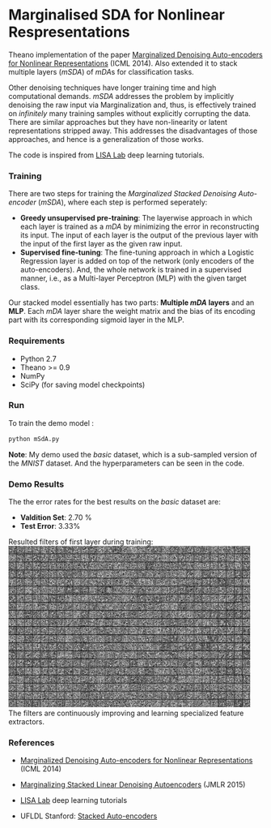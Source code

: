 # Marginalised SDA for Nonlinear Respresentations
Theano implementation of the paper [Marginalized Denoising Auto-encoders for Nonlinear Representations][main-paper] (ICML 2014). Also extended it to stack multiple layers (*mSDA*) of *mDA*s for classification tasks.

Other denoising techniques have longer training time and high computational demands. *mSDA* addresses the problem by implicitly denoising the raw input via Marginalization and, thus, is effectively trained on *infinitely* many training samples without explicitly corrupting the data. There are similar approaches but they have non-linearity or latent representations stripped away. This addresses the disadvantages of those approaches, and hence is a generalization of those works.

The code is inspired from [LISA Lab](lisa-lab) deep learning tutorials.

### Training
There are two steps for training the *Marginalized Stacked Denoising Auto-encoder* (*mSDA*), where each step is performed seperately:
  - **Greedy unsupervised pre-training**: The layerwise approach in which each layer is trained as a *mDA* by minimizing the error in reconstructing its input. The input of each layer is the output of the previous layer with the input of the first layer as the given raw input.
  - **Supervised fine-tuning**: The fine-tuning approach in which a Logistic Regression layer is added on top of the network (only encoders of the auto-encoders). And, the whole network is trained in a supervised manner, i.e., as a Multi-layer Perceptron (MLP) with the given target class.

Our stacked model essentially has two parts: **Multiple *mDA* layers** and an **MLP**. Each *mDA* layer share the weight matrix and the bias of its encoding part with its corresponding sigmoid layer in the MLP.

### Requirements
 - Python 2.7
 - Theano >= 0.9
 - NumPy
 - SciPy (for saving model checkpoints)

### Run
To train the demo model :
```sh
python mSdA.py 
```
**Note**: My demo used the *basic* dataset, which is a sub-sampled version of the *MNIST* dataset. And the hyperparameters can be seen in the code.
### Demo Results

The the error rates for the best results on the *basic* dataset are:
- **Valdition Set**: 2.70 %
- **Test Error**: 3.33%

Resulted filters of first layer during training:  
![Image Filter Gif](https://raw.githubusercontent.com/jaiagarwal/mSdA/master/image-filters.gif)  
The filters are continuously improving and learning specialized feature extractors.

### References
 - [Marginalized Denoising Auto-encoders for Nonlinear Representations][main-paper] (ICML 2014)
 - [Marginalizing Stacked Linear Denoising Autoencoders][stacked-paper] (JMLR 2015)
 - [LISA Lab][lisa-lab] deep learning tutorials
 - UFLDL Stanford: [Stacked Auto-encoders][stanford-tut]


   [main-paper]: <http://www.cse.wustl.edu/~mchen/papers/deepmsda.pdf>
   [lisa-lab]: <https://github.com/lisa-lab/DeepLearningTutorials>
   [stanford-tut]: <http://ufldl.stanford.edu/wiki/index.php/Stacked_Autoencoders>
   [stacked-paper]: <http://www.jmlr.org/papers/volume16/chen15c/chen15c.pdf>
